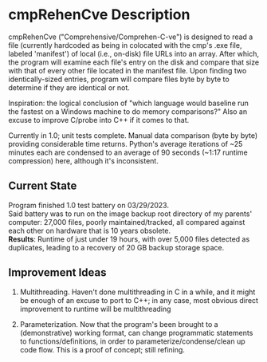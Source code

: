 # cmpRehenCve Description  
cmpRehenCve ("Comprehensive/Comprehen-C-ve") is designed to read a file (currently hardcoded as being in colocated with the cmp's .exe file, labeled 'manifest') of local (i.e., on-disk) file URLs into an array. After which, the program will examine each file's entry on the disk and compare that size with that of every other file located in the manifest file. Upon finding two identically-sized entries, program will compare files byte by byte to determine if they are identical or not.

Inspiration: the logical conclusion of "which language would baseline run the fastest on a Windows machine to do memory comparisons?" Also an excuse to improve C/probe into C++ if it comes to that.  
  
Currently in 1.0; unit tests complete. Manual data comparison (byte by byte) providing considerable time returns. Python's average iterations of ~25 minutes each are condensed to an average of 90 seconds (~1:17 runtime compression) here, although it's inconsistent. 

## Current State  
Program finished 1.0 test battery on 03/29/2023.  
Said battery was to run on the image backup root directory of my parents' computer: 27,000 files, poorly maintained/tracked, all compared against each other on hardware that is 10 years obsolete.  
__Results__: Runtime of just under 19 hours, with over 5,000 files detected as duplicates, leading to a recovery of 20 GB backup storage space.  
  
## Improvement Ideas  
1) Multithreading. Haven't done multithreading in C in a while, and it might be enough of an excuse to port to C++; in any case, most obvious direct improvement to runtime will be multithreading

2) Parameterization. Now that the program's been brought to a (demonstrative) working format, can change programmatic statements to functions/definitions, in order to parameterize/condense/clean up code flow. This is a proof of concept; still refining.